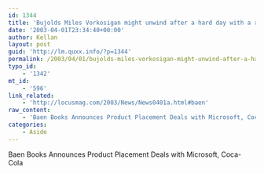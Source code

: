 ```yaml
---
id: 1344
title: 'Bujolds Miles Vorkosigan might unwind after a hard day with a refreshing bulb of Coca-ColaÂ®.'
date: '2003-04-01T23:34:40+00:00'
author: Kellan
layout: post
guid: 'http://lm.quxx.info/?p=1344'
permalink: /2003/04/01/bujolds-miles-vorkosigan-might-unwind-after-a-hard-day-with-a-refreshing-bulb-of-coca-cola%c2%ae/
typo_id:
    - '1342'
mt_id:
    - '596'
link_related:
    - 'http://locusmag.com/2003/News/News0401a.html#baen'
raw_content:
    - 'Baen Books Announces Product Placement Deals with Microsoft, Coca-Cola'
categories:
    - Aside
---
```


Baen Books Announces Product Placement Deals with Microsoft, Coca-Cola